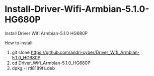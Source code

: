 # Install-Driver-Wifi-Armbian-5.1.0-HG680P

Install Driver Wifi Armbian-5.1.0 HG680P

How to install

1. git clone https://github.com/andri-cyber/Driver_Wifi_Armbian-5.1.0_HG680P
2. cd Driver_Wifi_Armbian-5.1.0_HG680P
3. dpkg -i rtl8189fs.deb
